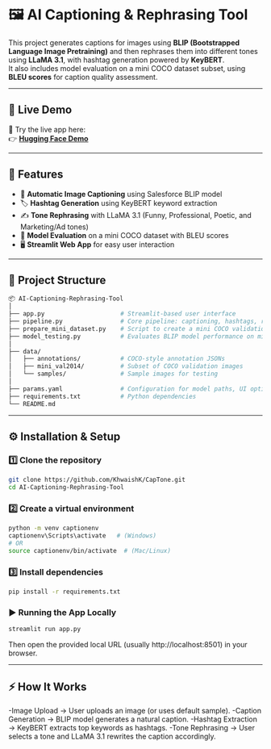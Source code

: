 # 🖼️ AI Captioning & Rephrasing Tool

This project generates captions for images using **BLIP (Bootstrapped Language Image Pretraining)** and then rephrases them into different tones using **LLaMA 3.1**, with hashtag generation powered by **KeyBERT**.  
It also includes model evaluation on a mini COCO dataset subset, using **BLEU scores** for caption quality assessment.

---

## 🚀 Live Demo

🎯 Try the live app here:  
👉 [**Hugging Face Demo**](https://huggingface.co/spaces/KhwaishK/CapTone)

---

## 📸 Features

- 🧠 **Automatic Image Captioning** using Salesforce BLIP model  
- 🏷️ **Hashtag Generation** using KeyBERT keyword extraction  
- ✍️ **Tone Rephrasing** with LLaMA 3.1 (Funny, Professional, Poetic, and Marketing/Ad tones)  
- 🧪 **Model Evaluation** on a mini COCO dataset with BLEU scores  
- 🖥️ **Streamlit Web App** for easy user interaction  

---

## 🧩 Project Structure
```graphql
📦 AI-Captioning-Rephrasing-Tool
│
├── app.py                     # Streamlit-based user interface
├── pipeline.py                # Core pipeline: captioning, hashtags, rephrasing
├── prepare_mini_dataset.py    # Script to create a mini COCO validation dataset
├── model_testing.py           # Evaluates BLIP model performance on mini dataset (BLEU)
│
├── data/
│   ├── annotations/           # COCO-style annotation JSONs
│   ├── mini_val2014/          # Subset of COCO validation images
│   └── samples/               # Sample images for testing
│
├── params.yaml                # Configuration for model paths, UI options, and parameters
├── requirements.txt           # Python dependencies
└── README.md
```

---

## ⚙️ Installation & Setup
### 1️⃣ Clone the repository 
```bash
git clone https://github.com/KhwaishK/CapTone.git
cd AI-Captioning-Rephrasing-Tool
```

### 2️⃣ Create a virtual environment
```bash
python -m venv captionenv
captionenv\Scripts\activate   # (Windows)
# OR
source captionenv/bin/activate  # (Mac/Linux)
```

### 3️⃣ Install dependencies
```bash
pip install -r requirements.txt
```
### ▶️ Running the App Locally
```bash
streamlit run app.py
```
Then open the provided local URL (usually http://localhost:8501) in your browser.

---

## ⚡ How It Works
-Image Upload → User uploads an image (or uses default sample).
-Caption Generation → BLIP model generates a natural caption.
-Hashtag Extraction → KeyBERT extracts top keywords as hashtags.
-Tone Rephrasing → User selects a tone and LLaMA 3.1 rewrites the caption accordingly.
